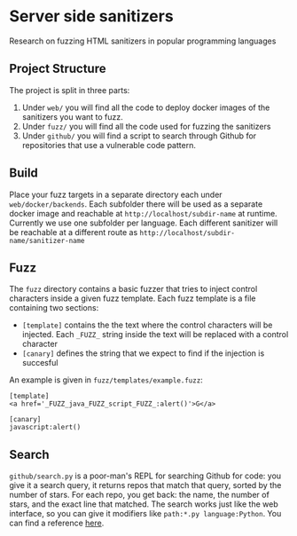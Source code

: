 # Server side sanitizers
Research on fuzzing HTML sanitizers in popular programming languages

## Project Structure

The project is split in three parts:

1. Under `web/` you will find all the code to deploy docker images of the sanitizers you want to fuzz.
2. Under `fuzz/` you will find all the code used for fuzzing the sanitizers
3. Under `github/` you will find a script to search through Github for repositories that use a vulnerable code pattern.

## Build

Place your fuzz targets in a separate directory each under `web/docker/backends`. Each subfolder there will be used as
a separate docker image and reachable at `http://localhost/subdir-name` at runtime. Currently we use one subfolder per
language. Each different sanitizer will be reachable at a different route as `http://localhost/subdir-name/sanitizer-name`

## Fuzz

The `fuzz` directory contains a basic fuzzer that tries to inject control characters inside a given fuzz template. Each fuzz template
is a file containing two sections:

- `[template]` contains the the text where the control characters will be injected. Each `_FUZZ_` string inside the text will be replaced
with a control character
- `[canary]` defines the string that we expect to find if the injection is succesful

An example is given in `fuzz/templates/example.fuzz`:
```
[template]
<a href='_FUZZ_java_FUZZ_script_FUZZ_:alert()'>G</a>

[canary]
javascript:alert()
```


## Search

`github/search.py` is a poor-man's REPL for searching Github for code: you give it a search query, it returns repos that
match that query, sorted by the number of stars. For each repo, you get back: the name, the number of stars, and the exact
line that matched. The search works just like the web interface, so you can give it modifiers like `path:*.py language:Python`.
You can find a reference [here](https://docs.github.com/en/search-github/github-code-search/understanding-github-code-search-syntax#about-code-search-query-structure).
